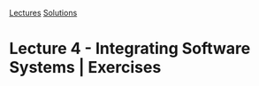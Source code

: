[Lectures](../../../README.md#school-lectures)
[Solutions](../solution/README.md)

# Lecture 4 - Integrating Software Systems | Exercises